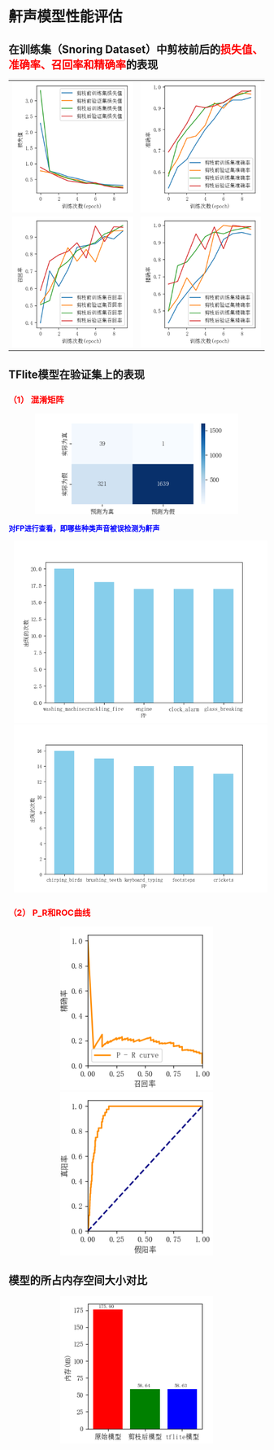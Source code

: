 # 鼾声模型性能评估

## 在训练集（Snoring Dataset）中剪枝前后的<span style="color:red">损失值、准确率、召回率和精确率</span>的表现

<div align="center">
  <table>
    <tr>
      <td align="center">
<img src=".\images\model_snoreRecognition\Preformance_loss.png" 
width="100%"></td>
      <td align="center">
<img src=".\images\model_snoreRecognition\Preformance_accuracy.png" 
width="100%"></td>
    </tr>
    <tr>
      <td align="center">
<img src=".\images\model_snoreRecognition\Preformance_recall.png" 
width="100%"></td>
      <td align="center">
<img src=".\images\model_snoreRecognition\Preformance_precision.png" 
width="100%"></td>
    </tr>
  </table>
</div>

</div>

## TFlite模型在验证集上的表现

### <span style="color: red">（1） 混淆矩阵</span>

<center>
 <img src=".\images\model_snoreRecognition\Confusion.png" width="400" style="margin: 0 10px;">
</center>

 <span style="color:blue">**对FP进行查看，即哪些种类声音被误检测为鼾声**</span>

<center>
 <img src=".\images\model_snoreRecognition\FP__test.png" width="500" style="margin: 0 10px;">
 <img src=".\images\model_snoreRecognition\FP_test_2.png" width="500" style="margin: 0 10px;">
</center>

### <span style="color:red">（2） P_R和ROC曲线</span>

<center>
 <img src=".\images\model_snoreRecognition\P_R.png" width="300" style="margin: 0 10px;">
 <img src=".\images\model_snoreRecognition\ROC.png" width="300" style="margin: 0 10px;">
</center>

## 模型的所占内存空间大小对比

<center>
 <img src=".\images\model_snoreRecognition\ModelSize.png" width="300" style="margin: 0 10px;">
</center>
